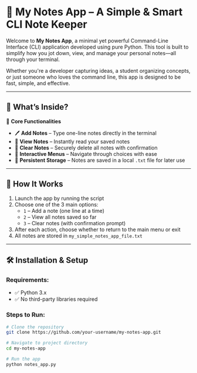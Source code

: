 # 📝 My Notes App – A Simple & Smart CLI Note Keeper

Welcome to **My Notes App**, a minimal yet powerful Command-Line Interface (CLI) application developed using pure Python. This tool is built to simplify how you jot down, view, and manage your personal notes—all through your terminal.

Whether you're a developer capturing ideas, a student organizing concepts, or just someone who loves the command line, this app is designed to be fast, simple, and effective.

---

## 🚀 What’s Inside?

📌 **Core Functionalities**  
- 🖊️ **Add Notes** – Type one-line notes directly in the terminal  
- 📖 **View Notes** – Instantly read your saved notes  
- 🧹 **Clear Notes** – Securely delete all notes with confirmation  
- 🔄 **Interactive Menus** – Navigate through choices with ease  
- 💾 **Persistent Storage** – Notes are saved in a local `.txt` file for later use

---

## 🔧 How It Works

1. Launch the app by running the script
2. Choose one of the 3 main options:
   - `1` – Add a note (one line at a time)
   - `2` – View all notes saved so far
   - `3` – Clear notes (with confirmation prompt)
3. After each action, choose whether to return to the main menu or exit
4. All notes are stored in `my_simple_notes_app_file.txt`

---

## 🛠️ Installation & Setup

### Requirements:
- ✅ Python 3.x
- ✅ No third-party libraries required

### Steps to Run:
```bash
# Clone the repository
git clone https://github.com/your-username/my-notes-app.git

# Navigate to project directory
cd my-notes-app

# Run the app
python notes_app.py
